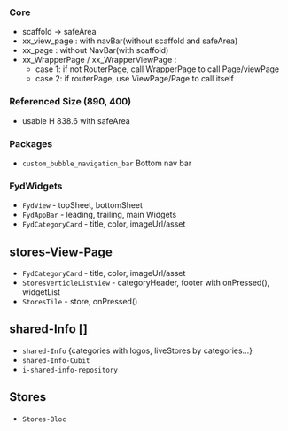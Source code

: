 
### Core
 * scaffold -> safeArea
 * xx_view_page : with navBar(without scaffold and safeArea)
 * xx_page : without NavBar(with scaffold)
 * xx_WrapperPage / xx_WrapperViewPage : 
   - case 1: if not RouterPage, call WrapperPage to call Page/viewPage
   - case 2: if routerPage, use ViewPage/Page to call itself  


### Referenced Size (890, 400) 
 * usable H 838.6 with safeArea

### Packages
 * `custom_bubble_navigation_bar`  Bottom nav bar

### FydWidgets
 * `FydView` - topSheet, bottomSheet
 * `FydAppBar` - leading, trailing, main Widgets
 * `FydCategoryCard` - title, color, imageUrl/asset

## stores-View-Page
 * `FydCategoryCard` - title, color, imageUrl/asset
 * `StoresVerticleListView` - categoryHeader, footer with onPressed(), widgetList
 * `StoresTile` - store, onPressed()

## shared-Info []
 *  `shared-Info` {categories with logos, liveStores by categories...} 
 * `shared-Info-Cubit`
 * `i-shared-info-repository`

## Stores
 *  `Stores-Bloc`

 